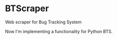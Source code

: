 # BTScraper

Web scraper for Bug Tracking System

Now I'm implementing a functionality for Python BTS.
